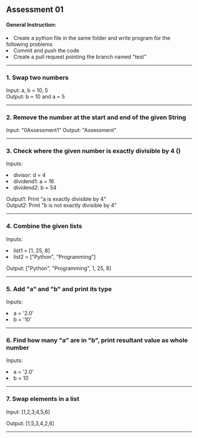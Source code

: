 ## Assessment 01

#### General Instruction:
<li>Create a python file in the same folder and write program for the following problems</li>
<li>Commit and push the code</li>
<li>Create a pull request pointing the branch named "test"</li>

<hr>

### 1. Swap two numbers
Input: a, b = 10, 5
<br/>
Output: b = 10 and a = 5

<hr/>

### 2. Remove the number at the start and end of the given String
Input: "0Assessment1"
Output: "Assessment"

<hr/>

### 3. Check where the given number is exactly divisible by 4 ()
Inputs:
    <li>divisor: d = 4</li>
    <li>dividend1: a = 16</li>
    <li>dividend2: b = 54</li>


Output1: Print "a is exactly divisible by 4"
<br/>
Output2: Print "b is not exactly divisible by 4"

<hr>

### 4. Combine the given lists
Inputs:
    <li>list1 = [1, 25, 8]</li>
    <li>list2 = ["Python", "Programming"]</li>

Output: ["Python", "Programming", 1, 25, 8]

<hr>

### 5. Add "a" and "b" and print its type

Inputs:
    <li>a = '2.0'</li>
    <li>b = '10'</li>

<hr>

### 6. Find how many "a" are in "b", print resultant value as whole number
Inputs:
    <li>a = '2.0'</li>
    <li>b = 10</li>

<hr>

### 7. Swap elements in a list
Input: [1,2,3,4,5,6]

Output: [1,5,3,4,2,6]

<hr>


